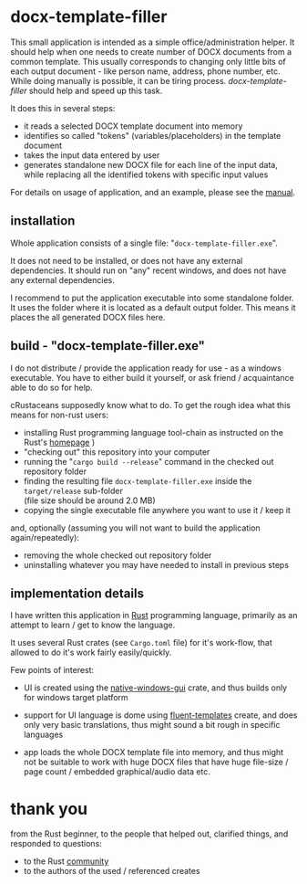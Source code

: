 # docx-template-filler

This small application is intended as a simple office/administration helper. It should help when one needs to create number of DOCX documents from a common template. This usually corresponds to changing only little bits of each output document - like person name, address, phone number, etc. While doing manually is possible, it can be tiring process. *docx-template-filler* should help and speed up this task.

It does this in several steps:

  - it reads a selected DOCX template document into memory
  - identifies so called "tokens" (variables/placeholders) in the template document
  - takes the input data entered by user
  - generates standalone new DOCX file for each line of the input data, while replacing all the identified tokens with specific input values

For details on usage of application, and an example, please see the [manual](manual.md).

## installation

Whole application consists of a single file: "`docx-template-filler.exe`".

It does not need to be installed, or does not have any external dependencies. It should run on "any" recent windows, and does not have any external dependencies.

I recommend to put the application executable into some standalone folder. It uses the folder where it is located as a default output folder. This means it places the all generated DOCX files here.

## build - "docx-template-filler.exe"

I do not distribute / provide the application ready for use - as a windows executable. You have to either build it yourself, or ask friend / acquaintance able to do so for help.

cRustaceans supposedly know what to do. To get the rough idea what this means for non-rust users:

- installing Rust programming language tool-chain as instructed on the Rust's [homepage][rust] )
- "checking out" this repository into your computer
- running the "`cargo build --release`" command in the checked out repository folder
- finding the resulting file `docx-template-filler.exe` inside the `target/release` sub-folder<br/>(file size should be around 2.0 MB)
- copying the single executable file anywhere you want to use it / keep it

and, optionally (assuming you will not want to build the application again/repeatedly):

- removing the whole checked out repository folder
- uninstalling whatever you may have needed to install in previous steps

## implementation details

I have written this application in [Rust][rust] programming language, primarily as an attempt to learn / get to know the language.

It uses several Rust crates (see `Cargo.toml` file) for it's work-flow, that allowed to do it's work fairly easily/quickly.

Few points of interest:

- UI is created using the [native-windows-gui][nwg] crate, and thus builds only for windows target platform

- support for UI language is dome using [fluent-templates][ft] create, and does only very basic translations, thus might sound a bit rough in specific languages

- app loads the whole DOCX template file into memory, and thus might not be suitable to work with huge DOCX files that have huge file-size / page count / embedded graphical/audio data etc.

# thank you

from the Rust beginner, to the people that helped out, clarified things, and responded to questions:

- to the Rust [community][forum]
- to the authors of the used / referenced creates

<!-- references -->
[rust]: https://www.rust-lang.org/
[forum]: https://users.rust-lang.org/
[nwg]: https://github.com/gabdube/native-windows-gui
[ft]: https://github.com/XAMPPRocky/fluent-templates
